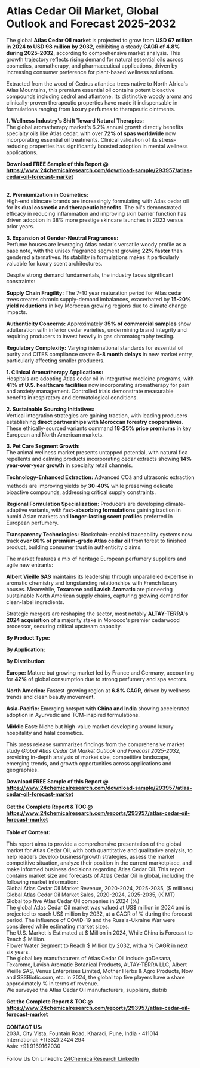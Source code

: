 <h1>Atlas Cedar Oil Market, Global Outlook and Forecast 2025-2032</h1><p>The global <strong>Atlas Cedar Oil market</strong> is projected to grow from <strong>USD 67 million in 2024 to USD 98 million by 2032</strong>, exhibiting a steady <strong>CAGR of 4.8% during 2025-2032</strong>, according to comprehensive market analysis. This growth trajectory reflects rising demand for natural essential oils across cosmetics, aromatherapy, and pharmaceutical applications, driven by increasing consumer preference for plant-based wellness solutions.</p><p>Extracted from the wood of Cedrus atlantica trees native to North Africa's Atlas Mountains, this premium essential oil contains potent bioactive compounds including cedrol and atlantone. Its distinctive woody aroma and clinically-proven therapeutic properties have made it indispensable in formulations ranging from luxury perfumes to therapeutic ointments.</p><p><strong>1. Wellness Industry's Shift Toward Natural Therapies:</strong><br>
The global aromatherapy market's 6.2% annual growth directly benefits specialty oils like Atlas cedar, with over <strong>72% of spas worldwide</strong> now incorporating essential oil treatments. Clinical validation of its stress-reducing properties has significantly boosted adoption in mental wellness applications.</p><div><b>Download FREE Sample of this Report @ 
            <a href="https://www.24chemicalresearch.com/download-sample/293957/atlas-cedar-oil-forecast-market">
            https://www.24chemicalresearch.com/download-sample/293957/atlas-cedar-oil-forecast-market</a></b></div><br><p><strong>2. Premiumization in Cosmetics:</strong><br>
High-end skincare brands are increasingly formulating with Atlas cedar oil for its <strong>dual cosmetic and therapeutic benefits</strong>. The oil's demonstrated efficacy in reducing inflammation and improving skin barrier function has driven adoption in 38% more prestige skincare launches in 2023 versus prior years.</p><p><strong>3. Expansion of Gender-Neutral Fragrances:</strong><br>
Perfume houses are leveraging Atlas cedar's versatile woody profile as a base note, with the unisex fragrance segment growing <strong>22% faster</strong> than gendered alternatives. Its stability in formulations makes it particularly valuable for luxury scent architectures.</p><p>Despite strong demand fundamentals, the industry faces significant constraints:</p><p><strong>Supply Chain Fragility:</strong> The 7-10 year maturation period for Atlas cedar trees creates chronic supply-demand imbalances, exacerbated by <strong>15-20% yield reductions</strong> in key Moroccan growing regions due to climate change impacts.</p><p><strong>Authenticity Concerns:</strong> Approximately <strong>35% of commercial samples</strong> show adulteration with inferior cedar varieties, undermining brand integrity and requiring producers to invest heavily in gas chromatography testing.</p><p><strong>Regulatory Complexity:</strong> Varying international standards for essential oil purity and CITES compliance create <strong>6-8 month delays</strong> in new market entry, particularly affecting smaller producers.</p><p><strong>1. Clinical Aromatherapy Applications:</strong><br>
Hospitals are adopting Atlas cedar oil in integrative medicine programs, with <strong>41% of U.S. healthcare facilities</strong> now incorporating aromatherapy for pain and anxiety management. Controlled trials demonstrate measurable benefits in respiratory and dermatological conditions.</p><p><strong>2. Sustainable Sourcing Initiatives:</strong><br>
Vertical integration strategies are gaining traction, with leading producers establishing <strong>direct partnerships with Moroccan forestry cooperatives</strong>. These ethically-sourced variants command <strong>18-25% price premiums</strong> in key European and North American markets.</p><p><strong>3. Pet Care Segment Growth:</strong><br>
The animal wellness market presents untapped potential, with natural flea repellents and calming products incorporating cedar extracts showing <strong>14% year-over-year growth</strong> in specialty retail channels.</p><p><strong>Technology-Enhanced Extraction:</strong> Advanced COâ and ultrasonic extraction methods are improving yields by <strong>30-40%</strong> while preserving delicate bioactive compounds, addressing critical supply constraints.</p><p><strong>Regional Formulation Specialization:</strong> Producers are developing climate-adaptive variants, with <strong>fast-absorbing formulations</strong> gaining traction in humid Asian markets and <strong>longer-lasting scent profiles</strong> preferred in European perfumery.</p><p><strong>Transparency Technologies:</strong> Blockchain-enabled traceability systems now track <strong>over 60% of premium-grade Atlas cedar oil</strong> from forest to finished product, building consumer trust in authenticity claims.</p><p>The market features a mix of heritage European perfumery suppliers and agile new entrants:</p><p><strong>Albert Vieille SAS</strong> maintains its leadership through unparalleled expertise in aromatic chemistry and longstanding relationships with French luxury houses. Meanwhile, <strong>Texarome</strong> and <strong>Lavish Aromatic</strong> are pioneering sustainable North American supply chains, capturing growing demand for clean-label ingredients.</p><p>Strategic mergers are reshaping the sector, most notably <strong>ALTAY-TERRA's 2024 acquisition</strong> of a majority stake in Morocco's premier cedarwood processor, securing critical upstream capacity.</p><p><strong>By Product Type:</strong></p><p><strong>By Application:</strong></p><p><strong>By Distribution:</strong></p><p><strong>Europe:</strong> Mature but growing market led by France and Germany, accounting for <strong>42%</strong> of global consumption due to strong perfumery and spa sectors.</p><p><strong>North America:</strong> Fastest-growing region at <strong>6.8% CAGR</strong>, driven by wellness trends and clean beauty movement.</p><p><strong>Asia-Pacific:</strong> Emerging hotspot with <strong>China and India</strong> showing accelerated adoption in Ayurvedic and TCM-inspired formulations.</p><p><strong>Middle East:</strong> Niche but high-value market developing around luxury hospitality and halal cosmetics.</p><p>This press release summarizes findings from the comprehensive market study <em>Global Atlas Cedar Oil Market Outlook and Forecast 2025-2032</em>, providing in-depth analysis of market size, competitive landscape, emerging trends, and growth opportunities across applications and geographies.</p><div><b>Download FREE Sample of this Report @ 
            <a href="https://www.24chemicalresearch.com/download-sample/293957/atlas-cedar-oil-forecast-market">
            https://www.24chemicalresearch.com/download-sample/293957/atlas-cedar-oil-forecast-market</a></b></div><br><div><b>Get the Complete Report & TOC @ 
            <a href="https://www.24chemicalresearch.com/reports/293957/atlas-cedar-oil-forecast-market">
            https://www.24chemicalresearch.com/reports/293957/atlas-cedar-oil-forecast-market</a></b></div><br>
            <b>Table of Content:</b><p>This report aims to provide a comprehensive presentation of the global market for Atlas Cedar Oil, with both quantitative and qualitative analysis, to help readers develop business/growth strategies, assess the market competitive situation, analyze their position in the current marketplace, and make informed business decisions regarding Atlas Cedar Oil. This report contains market size and forecasts of Atlas Cedar Oil in global, including the following market information:<br />
Global Atlas Cedar Oil Market Revenue, 2020-2024, 2025-2035, ($ millions)<br />
Global Atlas Cedar Oil Market Sales, 2020-2024, 2025-2035, (K MT)<br />
Global top five Atlas Cedar Oil companies in 2024 (%)<br />
The global Atlas Cedar Oil market was valued at US$ million in 2024 and is projected to reach US$ million by 2032, at a CAGR of % during the forecast period. The influence of COVID-19 and the Russia-Ukraine War were considered while estimating market sizes.<br />
The U.S. Market is Estimated at $ Million in 2024, While China is Forecast to Reach $ Million.<br />
Flower Water Segment to Reach $ Million by 2032, with a % CAGR in next six years.<br />
The global key manufacturers of Atlas Cedar Oil include goDesana, Texarome, Lavish Aromatic Botanical Products, ALTAY-TERRA LLC, Albert Vieille SAS, Venus Enterprises Limited, Mother Herbs & Agro Products, Now and SSSBiotic.com, etc. in 2024, the global top five players have a share approximately % in terms of revenue.<br />
We surveyed the Atlas Cedar Oil manufacturers, suppliers, distrib</p><div><b>Get the Complete Report & TOC @ 
            <a href="https://www.24chemicalresearch.com/reports/293957/atlas-cedar-oil-forecast-market">
            https://www.24chemicalresearch.com/reports/293957/atlas-cedar-oil-forecast-market</a></b></div><br><b>CONTACT US:</b><br>
            203A, City Vista, Fountain Road, Kharadi, Pune, India - 411014<br>
            International: +1(332) 2424 294<br>
            Asia: +91 9169162030 <br><br>
            Follow Us On LinkedIn: <a href="https://www.linkedin.com/company/24chemicalresearch/">24ChemicalResearch LinkedIn</a>